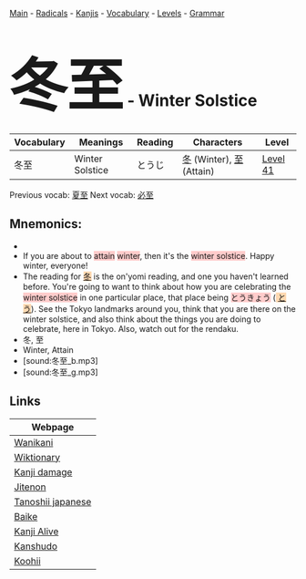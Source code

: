 <style> bigfont {font-size: 100px}</style>
[Main](../README.md) -
[Radicals](../radicals.md) -
[Kanjis](../kanjis.md) -
[Vocabulary](../vocabulary.md) -
[Levels](../levels.md) -
[Grammar](../grammar.md)
# <bigfont> 冬至</bigfont> - Winter Solstice 

| Vocabulary | Meanings | Reading | Characters | Level |
| --- | --- | --- | --- | --- |
| 冬至 | Winter Solstice | とうじ |  [冬](../kanjis/冬.md) (Winter), [至](../kanjis/至.md) (Attain) | [Level 41](../levels/wk_level41.md) |

Previous vocab: [夏至](夏至.md) Next vocab: [必至](必至.md) 

## Mnemonics:

* 
* If you are about to <span style="background-color:#ffcccb"> attain</span> <span style="background-color:#ffcccb"> winter</span>, then it's the <span style="background-color:#ffcccb"> winter solstice</span>. Happy winter, everyone!
* The reading for <span style="background-color:#fed8b1"> [冬](https://jisho.org/search/冬)</span> is the on'yomi reading, and one you haven't learned before. You're going to want to think about how you are celebrating the <span style="background-color:#ffcccb"> winter solstice</span> in one particular place, that place being <span style="background-color:#ffcccb"> とうきょう</span> (<span style="background-color:#fed8b1"> [とう](https://jisho.org/search/とう)</span>). See the Tokyo landmarks around you, think that you are there on the winter solstice, and also think about the things you are doing to celebrate, here in Tokyo. Also, watch out for the rendaku.
* 冬, 至
* Winter, Attain
* [sound:冬至_b.mp3]
* [sound:冬至_g.mp3]


## Links 

| Webpage |
| --- |
| [Wanikani          ](https://www.wanikani.com/kanji/冬至) |
| [Wiktionary        ](https://en.wiktionary.org/wiki/冬至) |
| [Kanji damage      ](http://www.kanjidamage.com/kanji/search?utf8=✓&q=冬至) |
| [Jitenon           ](https://jitenon.com/kanji/冬至) |
| [Tanoshii japanese ](https://www.tanoshiijapanese.com/dictionary/kanji.cfm?k=冬至) |
| [Baike             ](https://baike.baidu.com/item/冬至) |
| [Kanji Alive       ](https://app.kanjialive.com/冬至) |
| [Kanshudo          ](https://www.kanshudo.com/searchmn?q=冬至) |
| [Koohii            ](https://kanji.koohii.com/study/kanji/冬至) |
